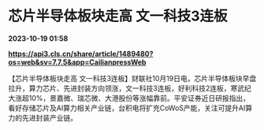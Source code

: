 # 芯片半导体板块走高 文一科技3连板

**2023-10-19 01:58**

**https://api3.cls.cn/share/article/1489480?os=web&sv=7.7.5&app=CailianpressWeb**

【芯片半导体板块走高 文一科技3连板】财联社10月19日电，芯片半导体板块早盘拉升，算力芯片、先进封装方向领涨，文一科技3连板，好利科技2连板，寒武纪大涨超10%，景嘉微、瑞芯微、大港股份等涨幅靠前。平安证券近日研报指出，看好存储芯片及AI算力相关产业链，台积电将扩充CoWoS产能，关注可提升AI算力的先进封装产业链。